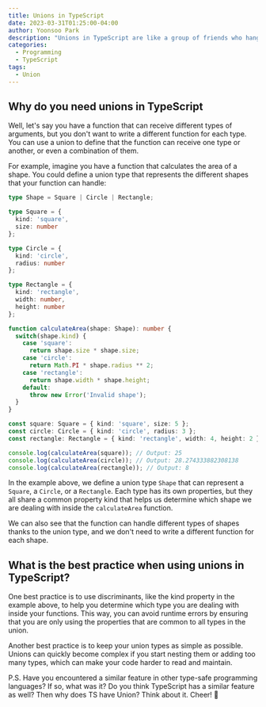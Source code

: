 ```yaml
---
title: Unions in TypeScript
date: 2023-03-31T01:25:00-04:00
author: Yoonsoo Park
description: "Unions in TypeScript are like a group of friends who hang out together but each one of them has their own unique personality."
categories:
  - Programming
  - TypeScript
tags:
  - Union
---
```


## Why do you need unions in TypeScript

Well, let's say you have a function that can receive different types of arguments, but you don't want to write a different function for each type. You can use a union to define that the function can receive one type or another, or even a combination of them.

For example, imagine you have a function that calculates the area of a shape. You could define a union type that represents the different shapes that your function can handle:

```typescript
type Shape = Square | Circle | Rectangle;

type Square = {
  kind: 'square',
  size: number
};

type Circle = {
  kind: 'circle',
  radius: number
};

type Rectangle = {
  kind: 'rectangle',
  width: number,
  height: number
};

function calculateArea(shape: Shape): number {
  switch(shape.kind) {
    case 'square':
      return shape.size * shape.size;
    case 'circle':
      return Math.PI * shape.radius ** 2;
    case 'rectangle':
      return shape.width * shape.height;
    default:
      throw new Error('Invalid shape');
  }
}

const square: Square = { kind: 'square', size: 5 };
const circle: Circle = { kind: 'circle', radius: 3 };
const rectangle: Rectangle = { kind: 'rectangle', width: 4, height: 2 };

console.log(calculateArea(square)); // Output: 25
console.log(calculateArea(circle)); // Output: 28.274333882308138
console.log(calculateArea(rectangle)); // Output: 8

```

In the example above, we define a union type `Shape` that can represent a `Square`, a `Circle`, or a `Rectangle`. Each type has its own properties, but they all share a common property kind that helps us determine which shape we are dealing with inside the `calculateArea` function.

We can also see that the function can handle different types of shapes thanks to the union type, and we don't need to write a different function for each shape.


## What is the best practice when using unions in TypeScript? 
One best practice is to use discriminants, like the kind property in the example above, to help you determine which type you are dealing with inside your functions. This way, you can avoid runtime errors by ensuring that you are only using the properties that are common to all types in the union.

Another best practice is to keep your union types as simple as possible. Unions can quickly become complex if you start nesting them or adding too many types, which can make your code harder to read and maintain.


P.S. Have you encountered a similar feature in other type-safe programming languages? If so, what was it? Do you think TypeScript has a similar feature as well? Then why does TS have Union? Think about it.
Cheer! 🍺
